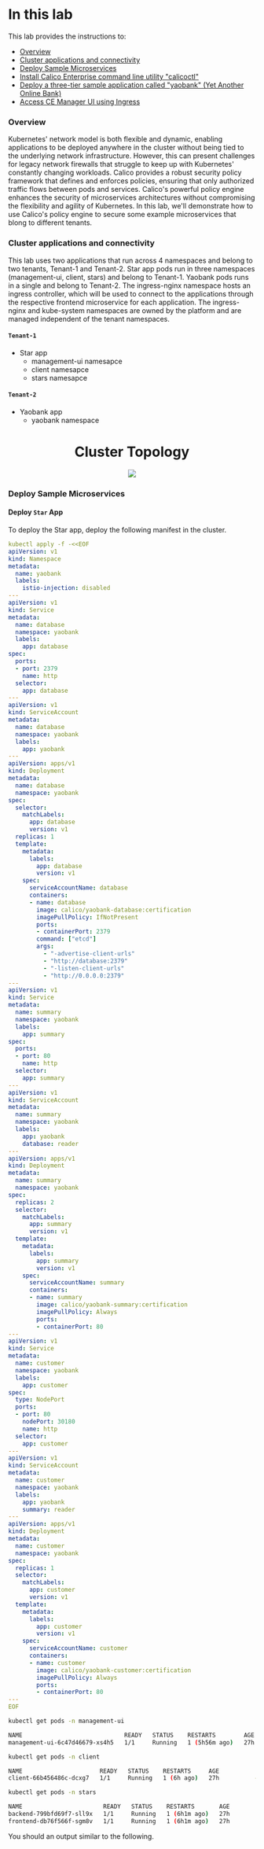 # In this lab

This lab provides the instructions to:

* [Overview](https://github.com/tigera-cs/Calico-Security-Observability-Troubleshooting-Training/blob/main/1.%20Install%20Calico%20Enterprise/README.md#overview)
* [Cluster applications and connectivity](https://github.com/tigera-cs/Calico-Security-Observability-Troubleshooting-Training/blob/main/2.%20Secure%20Pod%20Traffic%20Using%20Calico%20Security%20Policy/README.md#cluster-applications-and-connectivity)
* [Deploy Sample Microservices]()
* [Install Calico Enterprise command line utility "calicoctl"](https://github.com/tigera-cs/Calico-Security-Observability-Troubleshooting-Training/blob/main/1.%20Install%20Calico%20Enterprise/README.md#install-calico-enterprise-command-line-utility-calicoctl)
* [Deploy a three-tier sample application called "yaobank" (Yet Another Online Bank)](https://github.com/tigera-cs/Calico-Enterprise-Networking-Training/blob/main/1.%20Install%20Calico%20Enterprise/README.md#deploy-a-three-tier-sample-application-called-yaobank-yet-another-online-bank)
* [Access CE Manager UI using Ingress](https://github.com/tigera-cs/Calico-Enterprise-Networking-Training/blob/main/1.%20Install%20Calico%20Enterprise/README.md#access-ce-manager-ui-using-ingress)


### Overview

Kubernetes' network model is both flexible and dynamic, enabling applications to be deployed anywhere in the cluster without being tied to the underlying network infrastructure. However, this can present challenges for legacy network firewalls that struggle to keep up with Kubernetes' constantly changing workloads. Calico provides a robust security policy framework that defines and enforces policies, ensuring that only authorized traffic flows between pods and services. Calico's powerful policy engine enhances the security of microservices architectures without compromising the flexibility and agility of Kubernetes. In this lab, we'll demonstrate how to use Calico's policy engine to secure some example microservices that blong to different tenants.

### Cluster applications and connectivity

This lab uses two applications that run across 4 namespaces and belong to two tenants, Tenant-1 and Tenant-2. Star app pods run in three namespaces (management-ui, client, stars) and belong to Tenant-1. Yaobank pods runs in a single and belong to Tenant-2. The ingress-nginx namespace hosts an ingress controller, which will be used to connect to the applications through the respective frontend microservice for each application. The ingress-nginx and kube-system namespaces are owned by the platform and are managed independent of the tenant namespaces.

#### `Tenant-1`
  - Star app
    -  management-ui namesapce
    -  client namesapce
    -  stars namesapce
  
#### `Tenant-2`
  - Yaobank app
    -  yaobank namespace



<h1 align="center">Cluster Topology</h1>


<p align="center">
<img src="img/3.tenants.png">
</p>


### Deploy Sample Microservices

#### Deploy `Star` App

To deploy the Star app, deploy the following manifest in the cluster.

```yaml
kubectl apply -f -<<EOF
apiVersion: v1
kind: Namespace
metadata:
  name: yaobank
  labels:
    istio-injection: disabled
---
apiVersion: v1
kind: Service
metadata:
  name: database
  namespace: yaobank
  labels:
    app: database
spec:
  ports:
  - port: 2379
    name: http
  selector:
    app: database
---
apiVersion: v1
kind: ServiceAccount
metadata:
  name: database
  namespace: yaobank
  labels:
    app: yaobank
---
apiVersion: apps/v1
kind: Deployment
metadata:
  name: database
  namespace: yaobank
spec:
  selector:
    matchLabels:
      app: database
      version: v1
  replicas: 1
  template:
    metadata:
      labels:
        app: database
        version: v1
    spec:
      serviceAccountName: database
      containers:
      - name: database
        image: calico/yaobank-database:certification
        imagePullPolicy: IfNotPresent
        ports:
        - containerPort: 2379
        command: ["etcd"]
        args:
          - "-advertise-client-urls"
          - "http://database:2379"
          - "-listen-client-urls"
          - "http://0.0.0.0:2379"
---
apiVersion: v1
kind: Service
metadata:
  name: summary
  namespace: yaobank
  labels:
    app: summary
spec:
  ports:
  - port: 80
    name: http
  selector:
    app: summary  
---
apiVersion: v1
kind: ServiceAccount
metadata:
  name: summary
  namespace: yaobank
  labels:
    app: yaobank
    database: reader
---
apiVersion: apps/v1
kind: Deployment
metadata:
  name: summary
  namespace: yaobank
spec:
  replicas: 2
  selector:
    matchLabels:
      app: summary
      version: v1
  template:
    metadata:
      labels:
        app: summary
        version: v1
    spec:
      serviceAccountName: summary
      containers:
      - name: summary
        image: calico/yaobank-summary:certification
        imagePullPolicy: Always
        ports:
        - containerPort: 80
---
apiVersion: v1
kind: Service
metadata:
  name: customer
  namespace: yaobank
  labels:
    app: customer
spec:
  type: NodePort
  ports:
  - port: 80
    nodePort: 30180
    name: http
  selector:
    app: customer 
---
apiVersion: v1
kind: ServiceAccount
metadata:
  name: customer
  namespace: yaobank
  labels:
    app: yaobank
    summary: reader 
---
apiVersion: apps/v1
kind: Deployment
metadata:
  name: customer
  namespace: yaobank
spec:
  replicas: 1
  selector:
    matchLabels:
      app: customer
      version: v1
  template:
    metadata:
      labels:
        app: customer
        version: v1
    spec:
      serviceAccountName: customer
      containers:
      - name: customer
        image: calico/yaobank-customer:certification
        imagePullPolicy: Always
        ports:
        - containerPort: 80
---
EOF

```

```bash
kubectl get pods -n management-ui

```
```bash
NAME                             READY   STATUS    RESTARTS        AGE
management-ui-6c47d46679-xs4h5   1/1     Running   1 (5h56m ago)   27h          -------> to be replaced
```

```bash
kubectl get pods -n client

```
```bash
NAME                      READY   STATUS    RESTARTS     AGE
client-66b456486c-dcxg7   1/1     Running   1 (6h ago)   27h          -------> to be replaced
```

```bash
kubectl get pods -n stars

```
```bash
NAME                       READY   STATUS    RESTARTS       AGE
backend-799bfd69f7-sll9x   1/1     Running   1 (6h1m ago)   27h
frontend-db76f566f-sgm8v   1/1     Running   1 (6h1m ago)   27h         -------> to be replaced
```


You should an output similar to the following.

